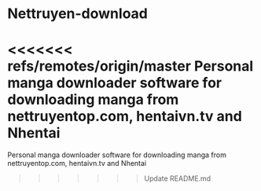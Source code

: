 # Nettruyen-download

<<<<<<< refs/remotes/origin/master
Personal manga downloader software for downloading manga from nettruyentop.com, hentaivn.tv and Nhentai
=======
Personal manga downloader software for downloading manga from nettruyentop.com, hentaivn.tv and Nhentai 
>>>>>>> Update README.md
